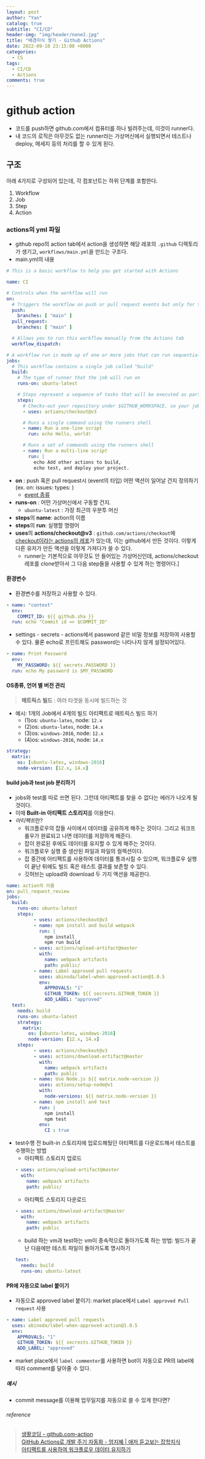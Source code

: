 ```yaml
---
layout: post
author: "Yan"
catalog: true
subtitle: "CI/CD"
header-img: "img/header/none2.jpg"
title: "배경지식 쌓기 - Github Actions"
date: 2022-09-10 23:15:08 +0000
categories:
  - CS
tags:
  - CI/CD
  - Actions
comments: true
---
```


# github action

- 코드를 push하면 github.com에서 컴퓨터를 하나 빌려주는데, 이것이 runner다.
- 내 코드의 로직은 아무것도 없는 runner라는 가상머신에서 실행되면서 테스트나 deploy, 메세지 등의 처리를 할 수 있게 된다.

## 구조
아래 4가지로 구성되어 있는데, 각 컴포넌트는 하위 단계를 포함한다.
1. Workflow
2. Job
3. Step
4. Action

### actions의 yml 파일 

- github repo의 action tab에서 action을 생성하면 해당 레포의 `.github` 디렉토리가 생기고, `workflows/main.yml`을 만드는 구조다.
- main.yml의 내용

```yml
# This is a basic workflow to help you get started with Actions

name: CI

# Controls when the workflow will run
on:
  # Triggers the workflow on push or pull request events but only for the "main" branch
  push:
    branches: [ "main" ]
  pull_request:
    branches: [ "main" ]

  # Allows you to run this workflow manually from the Actions tab
  workflow_dispatch:

# A workflow run is made up of one or more jobs that can run sequentially or in parallel
jobs:
  # This workflow contains a single job called "build"
  build:
    # The type of runner that the job will run on
    runs-on: ubuntu-latest

    # Steps represent a sequence of tasks that will be executed as part of the job
    steps:
      # Checks-out your repository under $GITHUB_WORKSPACE, so your job can access it
      - uses: actions/checkout@v3

      # Runs a single command using the runners shell
      - name: Run a one-line script
        run: echo Hello, world!

      # Runs a set of commands using the runners shell
      - name: Run a multi-line script
        run: |
          echo Add other actions to build,
          echo test, and deploy your project.
```
  - **on** : push 혹은 pull request시 (event의 타입) 어떤 액션이 일어날 건지 정의하기 (ex. on: issues: types: )
    - [event 종류](https://docs.github.com/en/actions/using-workflows/events-that-trigger-workflows)
  - **runs-on** : 어떤 가상머신에서 구동할 건지. 
    - `ubuntu-latest` : 가장 최근의 우분투 머신
  - **steps**의 **name**: action의 이름
  - **steps**의 **run**: 실행할 명령어
  - **uses**의 **actions/checkout@v3** : `github.com/actions/checkout`에 [checkout이라는 actions의 레포](https://github.com/actions/checkout)가 있는데, 이는 github에서 만든 것이다. 이렇게 다른 유저가 만든 액션을 이렇게 가져다가 쓸 수 있다.
    - runner는 기본적으로 아무것도 안 들어있는 가상머신인데, actions/checkout 레포를 clone받아서 그 다음 step들을 사용할 수 있게 하는 명령어다.]
  

#### 환경변수

- 환경변수를 저장하고 사용할 수 있다.
```yml
- name: "context"
  env: 
    COMMIT_ID: ${{ github.sha }}
  run: echo "Commit id => $COMMIT_ID"
```

- settings - secrets - actions에서 password 같은 비밀 정보를 저장하여 사용할 수 있다. 물론 echo로 프린트해도 password는 나타나지 않게 설정되어있다.
```yml
- name: Print Password
  env: 
    MY_PASSWORD: ${{ secrets.PASSWORD }}
  run: echo My password is $MY_PASSWORD
```

#### OS종류, 언어 별 버전 관리

> **매트릭스 빌드** : 여러 타겟을 동시에 빌드하는 것  

- 예시: 1개의 Job에서 4개의 빌드 아티팩트로 매트릭스 빌드 하기 
  - (1)os: `ubuntu-lates`, node: `12.x`
  - (2)os: `ubuntu-lates`, node: `14.x`
  - (3)os: `windows-2016`, node: `12.x`
  - (4)os: `windows-2016`, node: `14.x`

```yml
strategy:
  matrix:
    os: [ubuntu-lates, windows-2016]
    node-version: [12.x, 14.x]
```

#### build job과 test job 분리하기

- jobs와 test를 따로 쓰면 된다. 그런데 아티팩트를 찾을 수 없다는 에러가 나오게 될 것이다.
- 이때 **Built-in 아티팩트 스토리지**를 이용한다.
- *아티팩트*란?
  - 워크플로우의 잡들 사이에서 데이터를 공유하게 해주는 것이다. 그리고 워크프롤우가 완료되고 나면 데이터를 저장하게 해준다.
  - 잡이 완료된 후에도 데이터를 유지할 수 있게 해주는 것이다.
  - 워크플로우 실행 중 생산된 파일과 파일의 컬렉션이다.
  - 잡 중간에 아티팩트를 사용하여 데이터를 통과시킬 수 있으며, 워크플로우 실행이 끝난 뒤에도 빌드 혹은 테스트 결과를 보존할 수 있다.
  - 깃허브는 upload와 download 두 가지 액션을 제공한다.

```yml
name: action의 이름
on: pull_request_review
jobs:
  build:
    runs-on: ubuntu-latest
    steps:
          - uses: actions/checkout@v3
          - name: npm install and build webpack
            run: |
              npm install
              npm run build
          - uses: actions/upload-artifact@master
            with:
              name: webpack artifacts
              path: public/
          - name: Label approved pull requests
            uses: abinoda/label-when-approved-action@1.0.5
            env:
              APPROVALS: "1"
              GITHUB_TOKEN: ${{ secrests.GITHUB_TOKEN }}
              ADD_LABEL: "approved"
  test:
    needs: build
    runs-on: ubuntu-latest
    strategy:
      matrix:
        os: [ubuntu-lates, windows-2016]
        node-version: [12.x, 14.x]
    steps:
          - uses: actions/checkout@v3
          - uses: actions/download-artifact@master
            with:
              name: webpack artifacts
              path: public
          - name: Use Node.js ${{ matrix.node-version }}
            uses: actions/setup-node@v1
            with:
              node-versions: ${{ matrix.node-version }}
          - name: npm install and test
            run: |
              npm install
              npm test
            env: 
              CI : true
```

- test수행 전 built-in 스토리지에 업로드해뒀던 아티팩트를 다운로드해서 테스트를 수행하는 방법
  - 아티팩트 스토리지 업로드
  ```yml
  - uses: actions/upload-artifact@master
    with:
      name: webpack artifacts
      path: public/
  ```
  - 아티팩트 스토리지 다운로드
  ```yml
  - uses: actions/download-artifact@master
    with:
      name: webpack artifacts
      path: public
  ```
  - build 하는 vm과 test하는 vm이 종속적으로 돌아가도록 하는 방법: 빌드가 끝난 다음에만 테스트 파일이 돌아가도록 명시하기
  ```yml
  test:
    needs: build
    runs-on: ubuntu-latest
  ```

#### PR에 자동으로 label 붙이기

- 자동으로 approved label 붙이기: market place에서 `Label approved Pull request` 사용
```yml
- name: Label approved pull requests
  uses: abinoda/label-when-approved-action@1.0.5
  env:
    APPROVALS: "1"
    GITHUB_TOKEN: ${{ secrests.GITHUB_TOKEN }}
    ADD_LABEL: "approved"
```

- market place에서 `label commenter`를 사용하면 bot이 자동으로 PR의 label에 따라 comment를 달아줄 수 있다.


##### 예시
- commit message를 이용해 업무일지를 자동으로 쓸 수 있게 한다면?


###### reference

> [생활코딩 - github.com-action](https://youtu.be/uBOdEEzjxzE)  
> [GitHub Actions로 개발 주기 자동화 - 엄지혜 | 애저 듣고보는 잡학지식](https://youtube.com/playlist?list=PLDZRZwFT9Wkt19Ox35Ir2A7CyNIWG96Nm)  
> [아티팩트를 사용하여 워크플로우 데이터 유지하기](https://techwell.wooritech.com/docs/github-action/config-wf/artifacts/)
